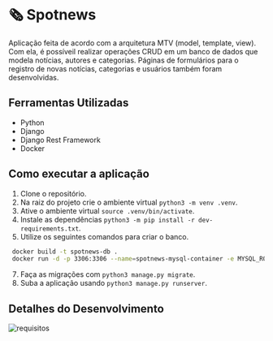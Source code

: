 # 🗞️ Spotnews

Aplicação feita de acordo com a arquitetura MTV (model, template, view). Com ela, é possíveil realizar operações CRUD em um banco de dados que modela notícias, autores e categorias. Páginas de formulários para o registro de novas notícias, categorias e usuários também foram desenvolvidas.

## Ferramentas Utilizadas
* Python
* Django
* Django Rest Framework
* Docker

## Como executar a aplicação
1. Clone o repositório.
2. Na raiz do projeto crie o ambiente virtual `python3 -m venv .venv`.
3. Ative o ambiente virtual `source .venv/bin/activate`.
4. Instale as dependências `python3 -m pip install -r dev-requirements.txt`.
6. Utilize os seguintes comandos para criar o banco.
 ```bash
  docker build -t spotnews-db .
  docker run -d -p 3306:3306 --name=spotnews-mysql-container -e MYSQL_ROOT_PASSWORD=password -e MYSQL_DATABASE=spotnews_database spotnews-db
  ```
7. Faça as migrações com `python3 manage.py migrate`.
8. Suba a aplicação usando `python3 manage.py runserver`.

## Detalhes do Desenvolvimento
![requisitos](https://github.com/bermartorano/spotnews/assets/110858573/d3e1524e-1652-4666-ba34-cccd875a09f0)
